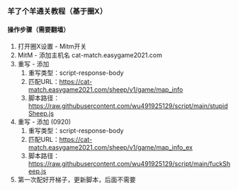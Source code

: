 ### 羊了个羊通关教程（基于圈X）
#### 操作步骤（需要翻墙）

1. 打开圈X设置 - Mitm开关
2. MitM - 添加主机名 cat-match.easygame2021.com
3. 重写 - 添加
    1. 重写类型：script-response-body
    2. 匹配URL：https://cat-match.easygame2021.com/sheep/v1/game/map_info
    3. 脚本路径：https://raw.githubusercontent.com/wu491925129/script/main/stupidSheep.js
4. 重写 - 添加 (0920)
    1. 重写类型：script-response-body
    2. 匹配URL：https://cat-match.easygame2021.com/sheep/v1/game/map_info_ex
    3. 脚本路径：https://raw.githubusercontent.com/wu491925129/script/main/fuckSheep.js
5. 第一次配好开梯子，更新脚本，后面不需要
